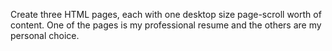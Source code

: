Create three HTML pages, each with one desktop size page-scroll worth of content. 
One of the pages is my professional resume and the others are my personal choice. 
